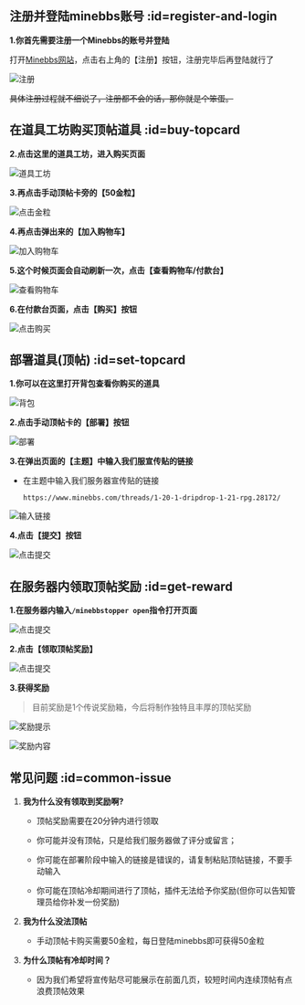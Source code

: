 ## 注册并登陆minebbs账号 :id=register-and-login
    
**1.你首先需要注册一个Minebbs的账号并登陆**

打开[Minebbs网站](https://www.minebbs.com/)，点击右上角的【注册】按钮，注册完毕后再登陆就行了

![注册](pics/bbstopper/register.png)

~~具体注册过程就不细说了，注册都不会的话，那你就是个笨蛋。~~

## 在道具工坊购买顶帖道具 :id=buy-topcard

**2.点击这里的道具工坊，进入购买页面**

![道具工坊](pics/bbstopper/daojugongfang.png)

**3.再点击手动顶帖卡旁的【50金粒】**

![点击金粒](pics/bbstopper/dianjijinli.png)

**4.再点击弹出来的【加入购物车】**

![加入购物车](pics/bbstopper/gouwuche.png)

**5.这个时候页面会自动刷新一次，点击【查看购物车/付款台】**

![查看购物车](pics/bbstopper/chakangouwuche.png)

**6.在付款台页面，点击【购买】按钮**

![点击购买](pics/bbstopper/dianjigoumai.png)


## 部署道具(顶帖) :id=set-topcard

**1.你可以在这里打开背包查看你购买的道具**

![背包](pics/bbstopper/beibao.png)

**2.点击手动顶帖卡的【部署】按钮**

![部署](pics/bbstopper/bushu.png)


**3.在弹出页面的【主题】中输入我们服宣传贴的链接**

+ 在主题中输入我们服务器宣传贴的链接

    `https://www.minebbs.com/threads/1-20-1-dripdrop-1-21-rpg.28172/`

![输入链接](pics/bbstopper/shurulianjie.png)


**4.点击【提交】按钮**

![点击提交](pics/bbstopper/dianjitijiao.png)

## 在服务器内领取顶帖奖励 :id=get-reward

**1.在服务器内输入`/minebbstopper open`指令打开页面**

![点击提交](pics/bbstopper/minebbstopper.png)

**2.点击【领取顶帖奖励】**

![点击提交](pics/bbstopper/dianjilingqu.png)

**3.获得奖励**

> 目前奖励是1个传说奖励箱，今后将制作独特且丰厚的顶帖奖励

![奖励提示](pics/bbstopper/jianglitishi.png)

![奖励内容](pics/bbstopper/jianglineirong.png)


## 常见问题 :id=common-issue

1. **我为什么没有领取到奖励啊?**
   
    + 顶帖奖励需要在20分钟内进行领取

    + 你可能并没有顶帖，只是给我们服务器做了评分或留言；

    + 你可能在部署阶段中输入的链接是错误的，请复制粘贴顶帖链接，不要手动输入

    + 你可能在顶帖冷却期间进行了顶帖，插件无法给予你奖励(但你可以告知管理员给你补发一份奖励)

2. **我为什么没法顶帖**

    + 手动顶帖卡购买需要50金粒，每日登陆minebbs即可获得50金粒

3. **为什么顶帖有冷却时间？**

    + 因为我们希望将宣传贴尽可能展示在前面几页，较短时间内连续顶帖有点浪费顶帖效果


